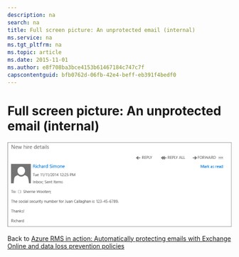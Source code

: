 ```yaml
---
description: na
search: na
title: Full screen picture: An unprotected email (internal)
ms.service: na
ms.tgt_pltfrm: na
ms.topic: article
ms.date: 2015-11-01
ms.author: e8f708ba3bce4153b61467184c747c7f
capscontentguid: bfb0762d-06fb-42e4-beff-eb391f4bedf0
---
```

# Full screen picture: An unprotected email (internal)
![](../Image/AzRMS_DLPUnprotectedEmail.png)

Back to [Azure RMS in action: Automatically protecting emails with Exchange Online and data loss prevention policies](http://technet.microsoft.com/library/jj585026.aspx#BKMK_Example_DLP)

